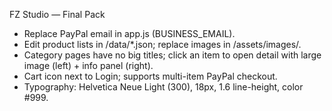 FZ Studio — Final Pack
- Replace PayPal email in app.js (BUSINESS_EMAIL).
- Edit product lists in /data/*.json; replace images in /assets/images/.
- Category pages have no big titles; click an item to open detail with large image (left) + info panel (right).
- Cart icon next to Login; supports multi-item PayPal checkout.
- Typography: Helvetica Neue Light (300), 18px, 1.6 line-height, color #999.
